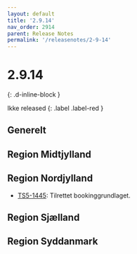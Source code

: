 ```yaml
---
layout: default
title: '2.9.14'
nav_order: 2914
parent: Release Notes
permalink: '/releasenotes/2-9-14'
---
```


# 2.9.14
{: .d-inline-block }

Ikke released
{: .label .label-red }

## Generelt

## Region Midtjylland

## Region Nordjylland
- [TS5-1445](https://sd.trifork.com/browse/TS5-1445): Tilrettet bookinggrundlaget.

## Region Sjælland

## Region Syddanmark
